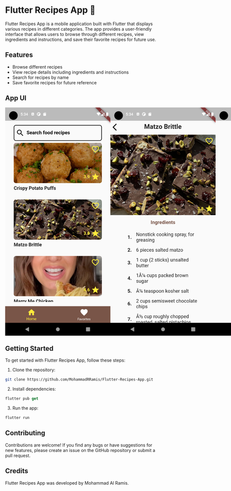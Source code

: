 # Flutter Recipes App 🍳

Flutter Recipes App is a mobile application built with Flutter that displays various recipes in different categories. The app provides a user-friendly interface that allows users to browse through different recipes, view ingredients and instructions, and save their favorite recipes for future use.

## Features

- Browse different recipes
- View recipe details including ingredients and instructions
- Search for recipes by name
- Save favorite recipes for future reference

## App UI

<div style='display: flex'>
<img src="readme_images/home_page.png" width="342" height="740">
<img src="readme_images/details_page_1.png" width="342" height="740">
<img src="readme_images/details_page_2.png" width="342" height="740">
<img src="readme_images/favorites_page.png" width="342" height="740">
</div>

## Getting Started

To get started with Flutter Recipes App, follow these steps:

1. Clone the repository:

```bash
git clone https://github.com/MohammadRRamis/Flutter-Recipes-App.git
```

2. Install dependencies:

```dart
flutter pub get
```

3. Run the app:

```dart
flutter run
```

## Contributing

Contributions are welcome! If you find any bugs or have suggestions for new features, please create an issue on the GitHub repository or submit a pull request.

## Credits

Flutter Recipes App was developed by Mohammad Al Ramis.
